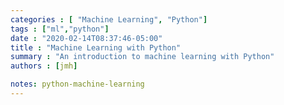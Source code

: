```yaml
---
categories : [ "Machine Learning", "Python"]
tags : ["ml","python"]
date : "2020-02-14T08:37:46-05:00"
title : "Machine Learning with Python"
summary : "An introduction to machine learning with Python"
authors : [jmh]

notes: python-machine-learning
---
```


